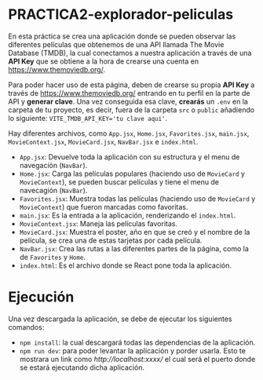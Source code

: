 # PRACTICA2-explorador-peliculas

En esta práctica se crea una aplicación donde se pueden observar las diferentes películas que obtenemos de una API llamada The Movie Database (TMDB), la cual conectamos a nuestra aplicación a través de una **API Key** que se obtiene a la hora de crearse una cuenta en https://www.themoviedb.org/.

Para poder hacer uso de esta página, deben de crearse su propia **API Key** a través de https://www.themoviedb.org/ entrando en tu perfil en la parte de API y **generar clave**. Una vez conseguida esa clave, **crearás** un `.env` en la carpeta de tu proyecto, es decir, fuera de la carpeta `src` o `public` añadiendo lo siguiente: `VITE_TMDB_API_KEY='tu clave aqui'`.

Hay diferentes archivos, como `App.jsx`, `Home.jsx`, `Favorites.jsx`, `main.jsx`, `MovieContext.jsx`, `MovieCard.jsx`, `NavBar.jsx` e `index.html`. 
    
- `App.jsx`: Devuelve toda la aplicación con su estructura y el menu de navegación (`NavBar`).
- `Home.jsx`: Carga las películas populares (haciendo uso de `MovieCard` y `MovieContext`), se pueden buscar películas y tiene el menu de navecagión (`NavBar`).
- `Favorites.jsx`: Muestra todas las películas (haciendo uso de `MovieCard` y `MovieContext`) que fueron marcadas como favoritas.
- `main.jsx`: Es la entrada a la aplicación, renderizando el `index.html`.
- `MovieContext.jsx`: Maneja las películas favoritas.
- `MovieCard.jsx`: Muestra el poster, año en que se creó y el nombre de la película, se crea una de estas tarjetas por cada película.
- `NavBar.jsx`: Crea las rutas a las diferentes partes de la página, como la de `Favorites` y `Home`.
- `index.html`: Es el archivo donde se React pone toda la aplicación.

# Ejecución
Una vez descargada la aplicación, se debe de ejecutar los siguientes comandos:
- `npm install`: la cual descargará todas las dependencias de la aplicación.
- `npm run dev`: para poder levantar la aplicación y porder usarla. Esto te mostrara un link como *http://localhost:xxxx/* el cual será el puerto donde se estará ejecutando dicha aplicación.
